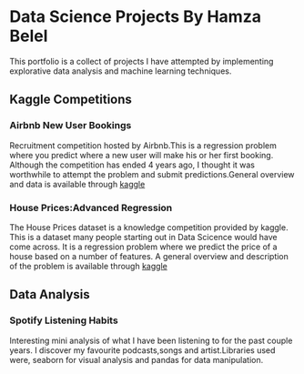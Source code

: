 # Data Science Projects By Hamza Belel
This portfolio is a collect of projects I have attempted by implementing explorative data analysis and machine learning techniques.

## Kaggle Competitions
### Airbnb New User Bookings
Recruitment competition hosted by Airbnb.This is a regression problem where you predict where a new user will make his or her first booking. Although the competition has ended 4 years ago, I thought it was worthwhile to attempt the problem and submit predictions.General overview and data is available through [kaggle](https://www.kaggle.com/c/airbnb-recruiting-new-user-bookings/overview)
### House Prices:Advanced Regression
The House Prices dataset is a knowledge competition provided by kaggle. This is a dataset many people starting out in Data Scicence would have come across. It is a regression problem where we predict the price of a house based on a number of features. A general overview and description of the problem is available through [kaggle](https://www.kaggle.com/c/house-prices-advanced-regression-techniques)

## Data Analysis
### Spotify Listening Habits
Interesting mini analysis of what I have been listening to for the past couple years. I discover my favourite podcasts,songs and artist.Libraries used were, seaborn for visual analysis and pandas for data manipulation.
